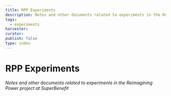```yaml
---
title: RPP Experiments
description: Notes and other documents related to experiments in the Reimagining Power project
tags:
  - experiments
harvester:
curator:
publish: false
type: index
---
```


# RPP Experiments

_Notes and other documents related to experiments in the Reimagining Power project at SuperBenefit_


